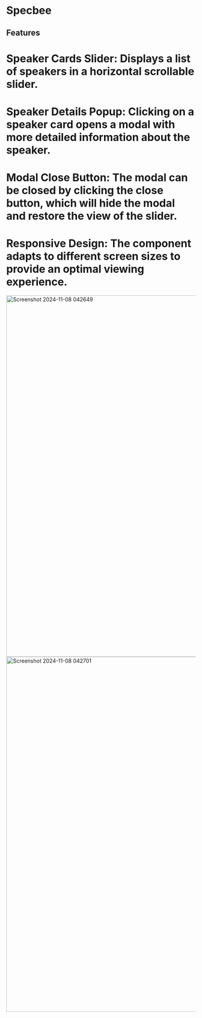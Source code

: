# Specbee

## Features
# Speaker Cards Slider: Displays a list of speakers in a horizontal scrollable slider.
# Speaker Details Popup: Clicking on a speaker card opens a modal with more detailed information about the speaker.
# Modal Close Button: The modal can be closed by clicking the close button, which will hide the modal and restore the view of the slider.
# Responsive Design: The component adapts to different screen sizes to provide an optimal viewing experience.

<img width="960" alt="Screenshot 2024-11-08 042649" src="https://github.com/user-attachments/assets/b2daeca0-f009-4a2d-aade-224cbb03c3b9">

<img width="943" alt="Screenshot 2024-11-08 042701" src="https://github.com/user-attachments/assets/b316f9aa-3892-436f-a286-eab47bbdedf1">
